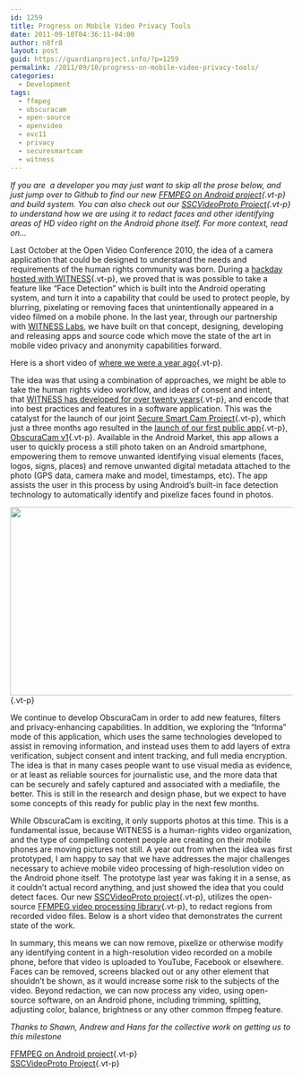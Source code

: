 ```yaml
---
id: 1259
title: Progress on Mobile Video Privacy Tools
date: 2011-09-10T04:36:11-04:00
author: n8fr8
layout: post
guid: https://guardianproject.info/?p=1259
permalink: /2011/09/10/progress-on-mobile-video-privacy-tools/
categories:
  - Development
tags:
  - ffmpeg
  - obscuracam
  - open-source
  - openvideo
  - ovc11
  - privacy
  - securesmartcam
  - witness
---
```

_If you are  a developer you may just want to skip all the prose below, and just jump over to Github to find our new [FFMPEG on Android project](https://github.com/guardianproject/android-ffmpeg){.vt-p} and build system. You can also check out our [SSCVideoProto Project](https://github.com/guardianproject/SSCVideoProto){.vt-p} to understand how we are using it to redact faces and other identifying areas of HD video right on the Android phone itself. For more context, read on&#8230;_

Last October at the Open Video Conference 2010, the idea of a camera application that could be designed to understand the needs and requirements of the human rights community was born. During a [hackday hosted with WITNESS](http://blog.witness.org/2010/10/ovc2010-opensubtitles/){.vt-p}, we proved that is was possible to take a feature like &#8220;Face Detection&#8221; which is built into the Android operating system, and turn it into a capability that could be used to protect people, by blurring, pixelating or removing faces that unintentionally appeared in a video filmed on a mobile phone. In the last year, through our partnership with [WITNESS Labs](http://www.witness.org/cameras-everywhere/witness-labs), we have built on that concept, designing, developing and releasing apps and source code which move the state of the art in mobile video privacy and anonymity capabilities forward.

Here is a short video of [where we were a year ago](http://blog.witness.org/2010/10/ovc2010-opensubtitles/){.vt-p}.



The idea was that using a combination of approaches, we might be able to take the human rights video workflow, and ideas of consent and intent, that [WITNESS has developed for over twenty years](http://witness.org/training){.vt-p}, and encode that into best practices and features in a software application. This was the catalyst for the launch of our joint [Secure Smart Cam Project](https://github.com/guardianproject/securesmartcam/wiki){.vt-p}, which just a three months ago resulted in the [launch of our first public app](https://guardianproject.info/2011/06/23/announcing-obscuracam-v1-enhance-your-visual-privacy/){.vt-p}, [ObscuraCam v1](https://guardianproject.info/2011/06/23/announcing-obscuracam-v1-enhance-your-visual-privacy/){.vt-p}. Available in the Android Market, this app allows a user to quickly process a still photo taken on an Android smartphone, empowering them to remove unwanted identifying visual elements (faces, logos, signs, places) and remove unwanted digital metadata attached to the photo (GPS data, camera make and model, timestamps, etc). The app assists the user in this process by using Android&#8217;s built-in face detection technology to automatically identify and pixelize faces found in photos.

[<img class="alignnone" alt="" src="https://guardianproject.info/wp-content/uploads/2011/06/02_autodetect.png" width="560" height="336" />](https://guardianproject.info/2011/06/23/announcing-obscuracam-v1-enhance-your-visual-privacy/){.vt-p}

We continue to develop ObscuraCam in order to add new features, filters and privacy-enhancing capabilities. In addition, we exploring the &#8220;Informa&#8221; mode of this application, which uses the same technologies developed to assist in removing information, and instead uses them to add layers of extra verification, subject consent and intent tracking, and full media encryption. The idea is that in many cases people want to use visual media as evidence, or at least as reliable sources for journalistic use, and the more data that can be securely and safely captured and associated with a mediafile, the better. This is still in the research and design phase, but we expect to have some concepts of this ready for public play in the next few months.

While ObscuraCam is exciting, it only supports photos at this time. This is a fundamental issue, because WITNESS is a human-rights video organization, and the type of compelling content people are creating on their mobile phones are moving pictures not still. A year out from when the idea was first prototyped, I am happy to say that we have addresses the major challenges necessary to achieve mobile video processing of high-resolution video on the Android phone itself. The prototype last year was faking it in a sense, as it couldn&#8217;t actual record anything, and just showed the idea that you could detect faces. Our new [SSCVideoProto project](https://github.com/guardianproject/sscvideoproto){.vt-p}, utilizes the open-source [FFMPEG video processing library](https://github.com/guardianproject/android-ffmpeg){.vt-p}, to redact regions from recorded video files. Below is a short video that demonstrates the current state of the work.



In summary, this means we can now remove, pixelize or otherwise modify any identifying content in a high-resolution video recorded on a mobile phone, before that video is uploaded to YouTube, Facebook or elsewhere. Faces can be removed, screens blacked out or any other element that shouldn&#8217;t be shown, as it would increase some risk to the subjects of the video. Beyond redaction, we can now process any video, using open-source software, on an Android phone, including trimming, splitting, adjusting color, balance, brightness or any other common ffmpeg feature.

_Thanks to Shawn, Andrew and Hans for the collective work on getting us to this milestone_

[FFMPEG on Android project](https://github.com/guardianproject/android-ffmpeg){.vt-p}  
[SSCVideoProto Project](https://github.com/guardianproject/SSCVideoProto){.vt-p}